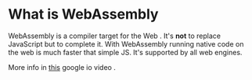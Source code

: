 # What is WebAssembly

WebAssembly is a compiler target for the Web . It's **not** to replace JavaScript but to complete it. With WebAssembly
running native code on the web is much faster that simple JS. It's supported by all web engines.

More info in [this](https://youtu.be/6v4E6oksar0) google io video .